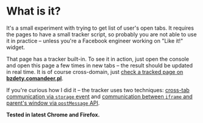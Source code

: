 # What is it?

It's a small experiment with trying to get list of user's open tabs. It requires the pages to have a small tracker script, so probably you are not able to use it in practice – unless you're a Facebook engineer working on "Like it!" widget.

That page has a tracker built-in. To see it in action, just open the console and open this page a few times in new tabs – the result should be updated in real time. It is of course cross-domain, just [check a tracked page on **bzdety.comandeer.pl**](http://bzdety.comandeer.pl/tabs-tracker.html).

If you're curious how I did it – the tracker uses two techniques: [cross-tab communication via `storage` event](https://ponyfoo.com/articles/cross-tab-communication) and [communication between `iframe` and parent's window via `postMessage` API](https://developer.mozilla.org/en-US/docs/Web/API/Window/postMessage).

**Tested in latest Chrome and Firefox.**
